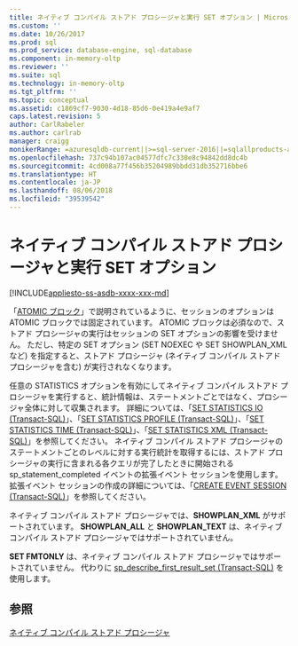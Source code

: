 ```yaml
---
title: ネイティブ コンパイル ストアド プロシージャと実行 SET オプション | Microsoft Docs
ms.custom: ''
ms.date: 10/26/2017
ms.prod: sql
ms.prod_service: database-engine, sql-database
ms.component: in-memory-oltp
ms.reviewer: ''
ms.suite: sql
ms.technology: in-memory-oltp
ms.tgt_pltfrm: ''
ms.topic: conceptual
ms.assetid: c1869cf7-9030-4d18-85d6-0e419a4e9af7
caps.latest.revision: 5
author: CarlRabeler
ms.author: carlrab
manager: craigg
monikerRange: =azuresqldb-current||>=sql-server-2016||=sqlallproducts-allversions||>=sql-server-linux-2017
ms.openlocfilehash: 737c94b107ac04577dfc7c330e8c94842dd8dc4b
ms.sourcegitcommit: 4cd008a77f456b35204989bbdd31db352716bbe6
ms.translationtype: HT
ms.contentlocale: ja-JP
ms.lasthandoff: 08/06/2018
ms.locfileid: "39539542"
---
```

# <a name="natively-compiled-stored-procedures-and-execution-set-options"></a>ネイティブ コンパイル ストアド プロシージャと実行 SET オプション
[!INCLUDE[appliesto-ss-asdb-xxxx-xxx-md](../../includes/appliesto-ss-asdb-xxxx-xxx-md.md)]

「[ATOMIC ブロック](atomic-blocks-in-native-procedures.md)」で説明されているように、セッションのオプションは ATOMIC ブロックでは固定されています。 ATOMIC ブロックは必須なので、ストアド プロシージャの実行はセッションの SET オプションの影響を受けません。 ただし、特定の SET オプション (SET NOEXEC や SET SHOWPLAN_XML など) を指定すると、ストアド プロシージャ (ネイティブ コンパイル ストアド プロシージャを含む) が実行されなくなります。   
  
 任意の STATISTICS オプションを有効にしてネイティブ コンパイル ストアド プロシージャを実行すると、統計情報は、ステートメントごとではなく、プロシージャ全体に対して収集されます。 詳細については、「[SET STATISTICS IO &#40;Transact-SQL&#41;](../../t-sql/statements/set-statistics-io-transact-sql.md)」、「[SET STATISTICS PROFILE &#40;Transact-SQL&#41;](../../t-sql/statements/set-statistics-profile-transact-sql.md)」、「[SET STATISTICS TIME &#40;Transact-SQL&#41;](../../t-sql/statements/set-statistics-time-transact-sql.md)」、「[SET STATISTICS XML &#40;Transact-SQL&#41;](../../t-sql/statements/set-statistics-xml-transact-sql.md)」を参照してください。 ネイティブ コンパイル ストアド プロシージャのステートメントごとのレベルに対する実行統計を取得するには、ストアド プロシージャの実行に含まれる各クエリが完了したときに開始される sp_statement_completed イベントの拡張イベント セッションを使用します。 拡張イベント セッションの作成の詳細については、「[CREATE EVENT SESSION &#40;Transact-SQL&#41;](../../t-sql/statements/create-event-session-transact-sql.md)」を参照してください。  
  
 ネイティブ コンパイル ストアド プロシージャでは、**SHOWPLAN_XML** がサポートされています。 **SHOWPLAN_ALL** と **SHOWPLAN_TEXT** は、ネイティブ コンパイル ストアド プロシージャではサポートされていません。  
  
 **SET FMTONLY** は、ネイティブ コンパイル ストアド プロシージャではサポートされていません。 代わりに [sp_describe_first_result_set &#40;Transact-SQL&#41;](../../relational-databases/system-stored-procedures/sp-describe-first-result-set-transact-sql.md) を使用します。  
  
## <a name="see-also"></a>参照  
 [ネイティブ コンパイル ストアド プロシージャ](../../relational-databases/in-memory-oltp/natively-compiled-stored-procedures.md)  
  
  
